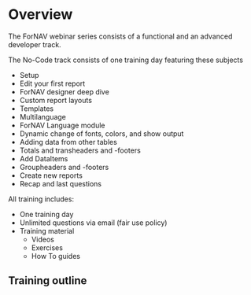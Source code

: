# Overview

The ForNAV webinar series consists of a functional and an advanced developer track.

The No-Code track consists of one training day featuring these subjects

* Setup
* Edit your first report
* ForNAV designer deep dive
* Custom report layouts
* Templates
* Multilanguage
* ForNAV Language module
* Dynamic change of fonts, colors, and show output
* Adding data from other tables
* Totals and transheaders and -footers
* Add DataItems
* Groupheaders and -footers
* Create new reports
* Recap and last questions

All training includes:
* One training day
* Unlimited questions via email (fair use policy)
* Training material
  * Videos
  * Exercises
  * How To guides

## Training outline